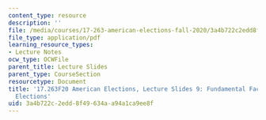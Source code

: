 ```yaml
---
content_type: resource
description: ''
file: /media/courses/17-263-american-elections-fall-2020/3a4b722c2edd8f49634aa94a1ca9ee8f_MIT17_263F20_Lec9.pdf
file_type: application/pdf
learning_resource_types:
- Lecture Notes
ocw_type: OCWFile
parent_title: Lecture Slides
parent_type: CourseSection
resourcetype: Document
title: '17.263F20 American Elections, Lecture Slides 9: Fundamental Factors in General
  Elections'
uid: 3a4b722c-2edd-8f49-634a-a94a1ca9ee8f
---
```

